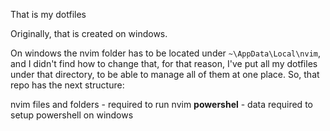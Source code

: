 That is my dotfiles

Originally, that is created on windows. 

On windows the nvim folder has to be located under `~\AppData\Local\nvim`, and I didn't find how to change that, for that reason, I've put all my dotfiles under that directory, to be able to manage all of them at one place. So, that repo has the next structure:

nvim files and folders - required to run nvim
**powershel** - data required to setup powershell on windows
